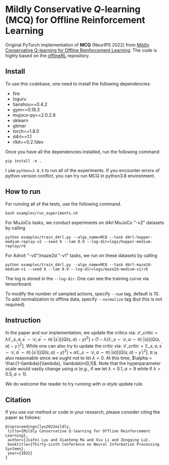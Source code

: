 # Mildly Conservative $Q$-learning (MCQ) for Offline Reinforcement Learning

Original PyTorch implementation of **MCQ** (NeurIPS 2022) from [Mildly Conservative Q-learning for Offline Reinforcement Learning](https://arxiv.org/pdf/2206.04745). The code is highly based on the [offlineRL](https://agit.ai/Polixir/OfflineRL) repository.

## Install

To use this codebase, one need to install the following dependencies:

- fire
- loguru
- tianshou==0.4.2
- gym<=0.18.3
- mujoco-py==2.0.2.8
- sklearn
- gtimer
- torch==1.8.0
- d4rl==1.1
- rlkit==0.2.1dev

Once you have all the dependencies installed, run the following command

```
pip install -e .
```

I use `python=3.8.5` to run all of the experiments. If you encounter errors of python version conflict, you can try run MCQ in python3.8 environment.

## How to run
For running all of the tests, use the following command.
```
bash examples/run_experiments.sh
```

For MuJoCo tasks, we conduct experiments on d4rl MuJoCo "-v2" datasets by calling
```
python examples/train_d4rl.py --algo_name=MCQ --task d4rl-hopper-medium-replay-v2 --seed 6 --lam 0.9 --log-dir=logs/hopper-medium-replay/r6
```

For Adroit "-v0"/maze2d "-v1" tasks, we run on these datasets by calling
```
python examples/train_d4rl.py --algo_name=MCQ --task d4rl-maze2d-medium-v1 --seed 6 --lam 0.9 --log-dir=logs/maze2d-medium-v1/r6
```

The log is stored in the `--log-dir`. One can see the training curve via tensorboard.

To modify the number of sampled actions, specify `--num` tag, default is 10. To add normalization to offline data, specify `--normalize` tag (but this is not required).

## Instruction

In the paper and our implementation, we update the critics via:
$\mathcal{L}\_{critic} = \lambda \mathbb{E}\_{s,a,s^\prime\sim\mathcal{D},a^\prime\sim\pi(\cdot|s^\prime)}[(Q(s,a) - y)^2] + (1-\lambda)\mathbb{E}\_{s\sim\mathcal{D},a\sim\pi(\cdot|s)}[(Q(s,a) - y^\prime)^2]$. While one can also try to update the critic via: $\mathcal{L}\_{critic} = \mathbb{E}\_{s,a,s^\prime\sim\mathcal{D},a^\prime\sim\pi(\cdot|s^\prime)}[(Q(s,a) - y)^2] + \alpha\mathbb{E}\_{s\sim\mathcal{D},a\sim\pi(\cdot|s)}[(Q(s,a) - y^\prime)^2]$. It is also reasonable since we ought not to let $\lambda=0$. At this time, $\alpha = \frac{1-\lambda}{\lambda}, \lambda\in(0,1)$. Note that the hyperparameter scale would vastly change using $\alpha$ (e.g., if we let $\lambda = 0.1, \alpha=9$ while if $\lambda=0.5, \alpha=1$).

We do welcome the reader to try running with $\alpha$-style update rule.

## Citation

If you use our method or code in your research, please consider citing the paper as follows:
```
@inproceedings{lyu2022mildly,
 title={Mildly Conservative Q-learning for Offline Reinforcement Learning},
 author={Jiafei Lyu and Xiaoteng Ma and Xiu Li and Zongqing Lu},
 booktitle={Thirty-sixth Conference on Neural Information Processing Systems},
 year={2022}
}
```
